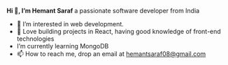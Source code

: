 <strong>  Hi 👋, I’m Hemant Saraf </strong>
a passionate software developer from India
- 👀 I’m interested in web development. 
- 🌱 Love building projects in React, having good knowledge of front-end technologies
- I’m currently learning MongoDB
- 📫 How to reach me, drop an email at hemantsaraf08@gmail.com

<!---
Hemantsaraf08/Hemantsaraf08 is a ✨ special ✨ repository because its `README.md` (this file) appears on your GitHub profile.
You can click the Preview link to take a look at your changes.
--->
